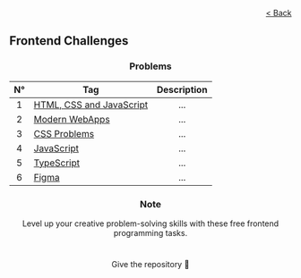 <p align="right">
  <a href="/README.md">< Back</a>
</p>

<h2>Frontend Challenges</h2>

<h3 align="center">Problems</h3>

<div align="center">

| N° | Tag 	| Description 	|
|:---: |---	|:---:	|
| 1 | [HTML, CSS and JavaScript](./html-css-js/home.md)	| ...	|
| 2 | [Modern WebApps](./modern-webapps/home.md)	| ...	|
| 3 | [CSS Problems](./css/home.md)	| ...	|
| 4 | [JavaScript](./javascript/home.md) | ... |
| 5 | [TypeScript](./typescript/home.md) | ... |
| 6 | [Figma](./figma/home.md)	| ... |

</div>

<h3 align="center">Note</h3>

<p align="center">
  Level up your creative problem-solving skills with these free frontend programming tasks.
</p>

#

<p align="center">Give the repository 🌟<p>
